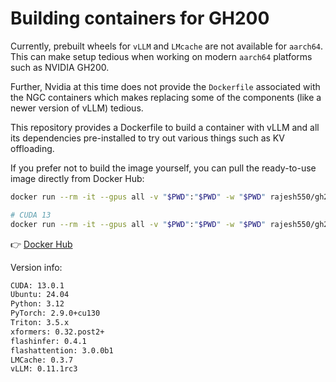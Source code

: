 # Building containers for GH200

Currently, prebuilt wheels for `vLLM` and `LMcache` are not available for `aarch64`. This can make setup tedious when working on modern `aarch64` platforms such as NVIDIA GH200.

Further, Nvidia at this time does not provide the `Dockerfile` associated with the NGC containers which makes replacing some of the components (like a newer version of vLLM) tedious.

This repository provides a Dockerfile to build a container with vLLM and all its dependencies pre-installed to try out various things such as KV offloading.

If you prefer not to build the image yourself, you can pull the ready-to-use image directly from Docker Hub:

```bash
docker run --rm -it --gpus all -v "$PWD":"$PWD" -w "$PWD" rajesh550/gh200-vllm:0.11.0 bash

# CUDA 13
docker run --rm -it --gpus all -v "$PWD":"$PWD" -w "$PWD" rajesh550/gh200-vllm:0.11.1rc2 bash
```

👉 [Docker Hub](https://hub.docker.com/repository/docker/rajesh550/gh200-vllm/general)

Version info:

```bash
CUDA: 13.0.1
Ubuntu: 24.04
Python: 3.12
PyTorch: 2.9.0+cu130
Triton: 3.5.x
xformers: 0.32.post2+
flashinfer: 0.4.1
flashattention: 3.0.0b1
LMCache: 0.3.7
vLLM: 0.11.1rc3
```